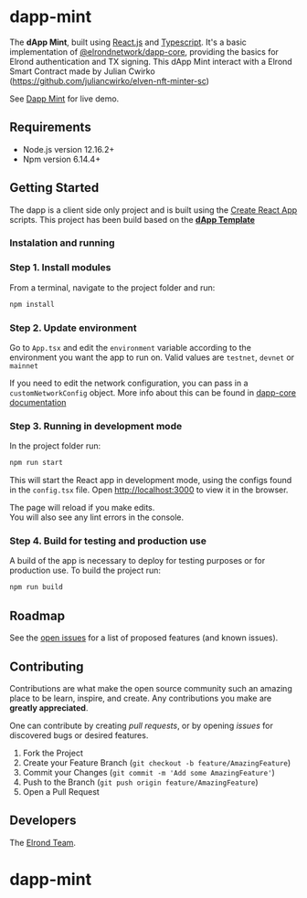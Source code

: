 # dapp-mint
The __dApp Mint__, built using [React.js](https://reactjs.org/) and [Typescript](https://www.typescriptlang.org/).
It's a basic implementation of [@elrondnetwork/dapp-core](https://www.npmjs.com/package/@elrondnetwork/dapp-core), providing the basics for Elrond authentication and TX signing.
This dApp Mint interact with a Elrond Smart Contract made by Julian Cwirko (https://github.com/juliancwirko/elven-nft-minter-sc)

See [Dapp Mint](https://dapp-template.elrond.com/) for live demo.

## Requirements

* Node.js version 12.16.2+
* Npm version 6.14.4+

## Getting Started

The dapp is a client side only project and is built using the [Create React App](https://create-react-app.dev)  scripts.
This project has been build based on the [__dApp Template__](https://github.com/ElrondNetwork/dapp-template)

### Instalation and running

### Step 1. Install modules

From a terminal, navigate to the project folder and run:

```bash
npm install
```

### Step 2. Update environment

Go to `App.tsx` and edit the `environment` variable according to the environment you want the app to run on.
Valid values are `testnet`, `devnet` or `mainnet`

If you need to edit the network configuration, you can pass in a `customNetworkConfig` object.
More info about this can be found in [dapp-core documentation](https://github.com/ElrondNetwork/dapp-core)

### Step 3. Running in development mode

In the project folder run:

```bash
npm run start
```

This will start the React app in development mode, using the configs found in the `config.tsx` file.
Open [http://localhost:3000](http://localhost:3000) to view it in the browser.

The page will reload if you make edits.\
You will also see any lint errors in the console.

### Step 4. Build for testing and production use

A build of the app is necessary to deploy for testing purposes or for production use.
To build the project run:

```bash
npm run build
```

## Roadmap

See the [open issues](https://github.com/ElrondNetwork/dapp-template/issues) for a list of proposed features (and known issues).

## Contributing

Contributions are what make the open source community such an amazing place to be learn, inspire, and create. Any contributions you make are **greatly appreciated**.

One can contribute by creating _pull requests_, or by opening _issues_ for discovered bugs or desired features.

1. Fork the Project
2. Create your Feature Branch (`git checkout -b feature/AmazingFeature`)
3. Commit your Changes (`git commit -m 'Add some AmazingFeature'`)
4. Push to the Branch (`git push origin feature/AmazingFeature`)
5. Open a Pull Request

## Developers

The [Elrond Team](https://elrond.com/team/).
# dapp-mint
